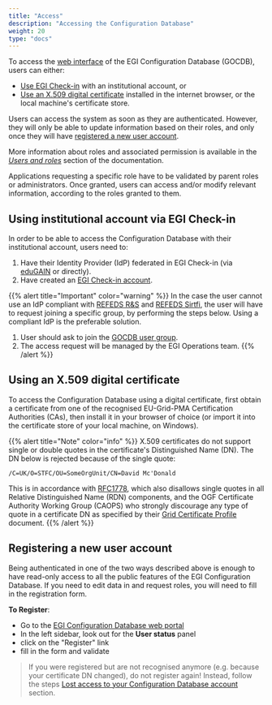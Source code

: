 ```yaml
---
title: "Access"
description: "Accessing the Configuration Database"
weight: 20
type: "docs"
---
```


To access the [web interface](https://goc.egi.eu) of the EGI Configuration
Database (GOCDB), users can either:

- [Use EGI Check-in](#using-institutional-account-via-egi-check-in) with an
  institutional account, or
- [Use an X.509 digital certificate](#using-an-x509-digital-certificate)
  installed in the internet browser, or the local machine's certificate store.

Users can access the system as soon as they are authenticated. However, they
will only be able to update information based on their roles, and only once they
will have [registered a new user account](#registering-a-new-user-account).

More information about roles and associated permission is available in the
[_Users and roles_](../users-roles) section of the documentation.

Applications requesting a specific role have to be validated by parent roles or
administrators. Once granted, users can access and/or modify relevant
information, according to the roles granted to them.

## Using institutional account via EGI Check-in

In order to be able to access the Configuration Database with their
institutional account, users need to:

1. Have their Identity Provider (IdP) federated in EGI Check-in (via
   [eduGAIN](https://edugain.org/) or directly).
1. Have created an [EGI Check-in account](../../../users/aai/check-in/signup).

{{% alert title="Important" color="warning" %}} In the case the user cannot use
an IdP compliant with [REFEDS R&S](https://refeds.org/research-and-scholarship)
and [REFEDS Sirtfi](https://refeds.org/sirtfi), the user will have to request
joining a specific group, by performing the steps below. Using a compliant IdP
is the preferable solution.

1. User should ask to join the
   [GOCDB user group](https://aai.egi.eu/registry/co_petitions/start/coef:41).
1. The access request will be managed by the EGI Operations team. {{% /alert %}}

## Using an X.509 digital certificate

To access the Configuration Database using a digital certificate, first obtain a
certificate from one of the recognised EU-Grid-PMA Certification Authorities
(CAs), then install it in your browser of choice (or import it into the
certificate store of your local machine, on Windows).

{{% alert title="Note" color="info" %}} X.509 certificates do not support single
or double quotes in the certificate's Distinguished Name (DN). The DN below is
rejected because of the single quote:

`/C=UK/O=STFC/OU=SomeOrgUnit/CN=David Mc'Donald`

This is in accordance with [RFC1778](https://tools.ietf.org/html/rfc1778), which
also disallows single quotes in all Relative Distinguished Name (RDN)
components, and the OGF Certificate Authority Working Group (CAOPS) who strongly
discourage any type of quote in a certificate DN as specified by their
[Grid Certificate Profile](https://www.ogf.org/documents/GFD.125.pdf) document.
{{% /alert %}}

## Registering a new user account

Being authenticated in one of the two ways described above is enough to have
read-only access to all the public features of the EGI Configuration Database.
If you need to edit data in and request roles, you will need to fill in the
registration form.

**To Register**:

- Go to the [EGI Configuration Database web portal](https://goc.egi.eu)
- In the left sidebar, look out for the **User status** panel
- click on the "Register" link
- fill in the form and validate

> If you were registered but are not recognised anymore (e.g. because your
> certificate DN changed), do not register again! Instead, follow the steps
> [Lost access to your Configuration Database account](../users-roles/managing-accounts#lost-access-to-your-account)
> section.
